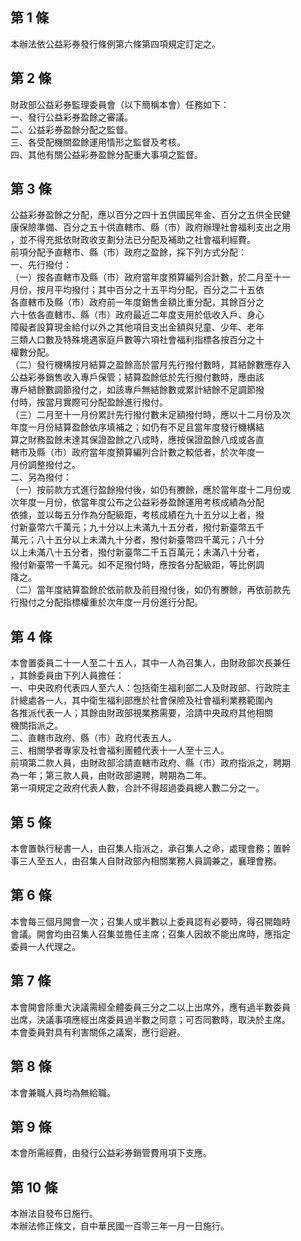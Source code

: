 第 1 條
-------
本辦法依公益彩券發行條例第六條第四項規定訂定之。

第 2 條
-------
財政部公益彩券監理委員會（以下簡稱本會）任務如下：  
一、發行公益彩券盈餘之審議。  
二、公益彩券盈餘分配之監督。  
三、各受配機關盈餘運用情形之監督及考核。  
四、其他有關公益彩券盈餘分配重大事項之監督。

第 3 條
-------
公益彩券盈餘之分配，應以百分之四十五供國民年金、百分之五供全民健  
康保險準備、百分之五十供直轄市、縣（市）政府辦理社會福利支出之用  
，並不得充抵依財政收支劃分法已分配及補助之社會福利經費。  
前項分配予直轄市、縣（市）政府之盈餘，採下列方式分配：  
一、先行撥付：  
（一）按各直轄市及縣（市）政府當年度預算編列合計數，於二月至十一  
      月份，按月平均撥付；其中百分之十五平均分配，百分之二十五依  
      各直轄市及縣（市）政府前一年度銷售金額比重分配，其餘百分之  
      六十依各直轄市、縣（市）政府最近二年度支用於低收入戶、身心  
      障礙者設算現金給付以外之其他項目支出金額與兒童、少年、老年  
      三類人口數及特殊境遇家庭戶數等六項社會福利指標各按百分之十  
      權數分配。  
（二）發行機構按月結算之盈餘高於當月先行撥付數時，其結餘數應存入  
      公益彩券銷售收入專戶保管；結算盈餘低於先行撥付數時，應由該  
      專戶結餘數調節撥付之，如該專戶無結餘數或累計結餘不足調節撥  
      付時，按當月實際可分配盈餘進行撥付。  
（三）二月至十一月份累計先行撥付數未足額撥付時，應以十二月份及次  
      年度一月份結算盈餘依序填補之；如仍有不足且當年度發行機構結  
      算之財務盈餘未達其保證盈餘之八成時，應按保證盈餘八成或各直  
      轄市及縣（市）政府當年度預算編列合計數之較低者，於次年度一  
      月份調整撥付之。  
二、另為撥付：  
（一）按前款方式進行盈餘撥付後，如仍有賸餘，應於當年度十二月份或  
      次年度一月份，依當年度公布之公益彩券盈餘運用考核成績為分配  
      依據，並以每五分作為分配級距，考核成績在九十五分以上者，撥  
      付新臺幣六千萬元；九十分以上未滿九十五分者，撥付新臺幣五千  
      萬元；八十五分以上未滿九十分者，撥付新臺幣四千萬元；八十分  
      以上未滿八十五分者，撥付新臺幣二千五百萬元；未滿八十分者，  
      撥付新臺幣一千萬元。如不足撥付時，應按各分配級距，等比例調  
      降之。  
（二）當年度結算盈餘於依前款及前目撥付後，如仍有賸餘，再依前款先  
      行撥付之分配指標權重於次年度一月份進行分配。

第 4 條
-------
本會置委員二十一人至二十五人，其中一人為召集人，由財政部次長兼任  
，其餘委員由下列人員擔任：  
一、中央政府代表四人至六人：包括衛生福利部二人及財政部、行政院主  
    計總處各一人，其中衛生福利部應於社會保險及社會福利業務範圍內  
    各推派代表一人；其餘由財政部視業務需要，洽請中央政府其他相關  
    機關指派之。  
二、直轄市政府、縣（市）政府代表五人。  
三、相關學者專家及社會福利團體代表十一人至十三人。  
前項第二款人員，由財政部洽請直轄市政府、縣（市）政府指派之，聘期  
為一年；第三款人員，由財政部遴聘，聘期為二年。  
第一項規定之政府代表人數，合計不得超過委員總人數二分之一。

第 5 條
-------
本會置執行秘書一人，由召集人指派之，承召集人之命，處理會務；置幹  
事三人至五人，由召集人自財政部內相關業務人員調兼之，襄理會務。

第 6 條
-------
本會每三個月開會一次；召集人或半數以上委員認有必要時，得召開臨時  
會議。開會均由召集人召集並擔任主席；召集人因故不能出席時，應指定  
委員一人代理之。

第 7 條
-------
本會開會除重大決議需經全體委員三分之二以上出席外，應有過半數委員  
出席，決議事項應經出席委員過半數之同意；可否同數時，取決於主席。  
本會委員對具有利害關係之議案，應行迴避。

第 8 條
-------
本會兼職人員均為無給職。

第 9 條
-------
本會所需經費，由發行公益彩券銷管費用項下支應。

第 10 條
--------
本辦法自發布日施行。  
本辦法修正條文，自中華民國一百零三年一月一日施行。

